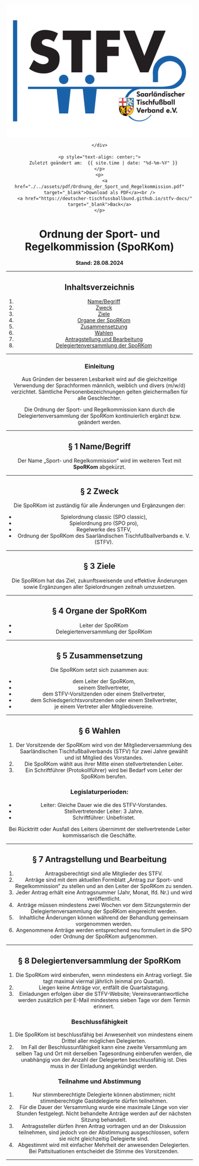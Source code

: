 <div class="html-only" style="text-align: center;">
    <div class="title" style="text-align: center;">
        <img src="images/STFV-LOGO.png" alt="STFV Logo" style="display: block; margin: 0 auto;" />
        
    </div>

    <p style="text-align: center;">
       Zuletzt geändert am:  {{ site.time | date: "%d-%m-%Y" }}
    </p>
    <p>
        <a href="./../assets/pdf/Ordnung_der_Sport_und_Regelkommission.pdf" target="_blank">Download als PDF</a><br />
        <a href="https://deutscher-tischfussballbund.github.io/stfv-docs/" target="_blank">Back</a>
    </p>
</div>

# Ordnung der Sport- und Regelkommission (SpoRKom)

**Stand: 28.08.2024**

---

## Inhaltsverzeichnis

1. [Name/Begriff](#namebegriff)
2. [Zweck](#zweck)
3. [Ziele](#ziele)
4. [Organe der SpoRKom](#organe-der-sporkom)
5. [Zusammensetzung](#zusammensetzung)
6. [Wahlen](#wahlen)
7. [Antragstellung und Bearbeitung](#antragstellung-und-bearbeitung)
8. [Delegiertenversammlung der SpoRKom](#delegiertenversammlung-der-sporkom)

---

### Einleitung

Aus Gründen der besseren Lesbarkeit wird auf die gleichzeitige Verwendung der Sprachformen männlich, weiblich und divers (m/w/d) verzichtet. Sämtliche Personenbezeichnungen gelten gleichermaßen für alle Geschlechter.

Die Ordnung der Sport- und Regelkommission kann durch die Delegiertenversammlung der SpoRKom kontinuierlich ergänzt bzw. geändert werden.

---

## § 1 Name/Begriff

Der Name „Sport- und Regelkommission“ wird im weiteren Text mit **SpoRKom** abgekürzt.

---

## § 2 Zweck

Die SpoRKom ist zuständig für alle Änderungen und Ergänzungen der:

- Spielordnung classic (SPO classic),
- Spielordnung pro (SPO pro),
- Regelwerke des STFV,
- Ordnung der SpoRKom des Saarländischen Tischfußballverbands e. V. (STFV).

---

## § 3 Ziele

Die SpoRKom hat das Ziel, zukunftsweisende und effektive Änderungen sowie Ergänzungen aller Spielordnungen zeitnah umzusetzen.

---

## § 4 Organe der SpoRKom

- Leiter der SpoRKom
- Delegiertenversammlung der SpoRKom

---

## § 5 Zusammensetzung

Die SpoRKom setzt sich zusammen aus:

- dem Leiter der SpoRKom,
- seinem Stellvertreter,
- dem STFV-Vorsitzenden oder einem Stellvertreter,
- dem Schiedsgerichtsvorsitzenden oder einem Stellvertreter,
- je einem Vertreter aller Mitgliedsvereine.

---

## § 6 Wahlen

1. Der Vorsitzende der SpoRKom wird von der Mitgliederversammlung des Saarländischen Tischfußballverbands (STFV) für zwei Jahre gewählt und ist Mitglied des Vorstandes.
2. Die SpoRKom wählt aus ihrer Mitte einen stellvertretenden Leiter.
3. Ein Schriftführer (Protokollführer) wird bei Bedarf vom Leiter der SpoRKom berufen.

### Legislaturperioden:

- Leiter: Gleiche Dauer wie die des STFV-Vorstandes.
- Stellvertretender Leiter: 3 Jahre.
- Schriftführer: Unbefristet.

Bei Rücktritt oder Ausfall des Leiters übernimmt der stellvertretende Leiter kommissarisch die Geschäfte.

---

## § 7 Antragstellung und Bearbeitung

1. Antragsberechtigt sind alle Mitglieder des STFV.
2. Anträge sind mit dem aktuellen Formblatt „Antrag zur Sport- und Regelkommission“ zu stellen und an den Leiter der SpoRKom zu senden.
3. Jeder Antrag erhält eine Antragsnummer (Jahr, Monat, lfd. Nr.) und wird veröffentlicht.
4. Anträge müssen mindestens zwei Wochen vor dem Sitzungstermin der Delegiertenversammlung der SpoRKom eingereicht werden.
5. Inhaltliche Änderungen können während der Behandlung gemeinsam vorgenommen werden.
6. Angenommene Anträge werden entsprechend neu formuliert in die SPO oder Ordnung der SpoRKom aufgenommen.

---

## § 8 Delegiertenversammlung der SpoRKom

1. Die SpoRKom wird einberufen, wenn mindestens ein Antrag vorliegt. Sie tagt maximal viermal jährlich (einmal pro Quartal).
2. Liegen keine Anträge vor, entfällt die Quartalstagung.
3. Einladungen erfolgen über die STFV-Website; Vereinsverantwortliche werden zusätzlich per E-Mail mindestens sieben Tage vor dem Termin erinnert.

### Beschlussfähigkeit

1. Die SpoRKom ist beschlussfähig bei Anwesenheit von mindestens einem Drittel aller möglichen Delegierten.
2. Im Fall der Beschlussunfähigkeit kann eine zweite Versammlung am selben Tag und Ort mit derselben Tagesordnung einberufen werden, die unabhängig von der Anzahl der Delegierten beschlussfähig ist. Dies muss in der Einladung angekündigt werden.

### Teilnahme und Abstimmung

1. Nur stimmberechtigte Delegierte können abstimmen; nicht stimmberechtigte Gastdelegierte dürfen teilnehmen.
2. Für die Dauer der Versammlung wurde eine maximale Länge von vier Stunden festgelegt. Nicht behandelte Anträge werden auf der nächsten Sitzung behandelt.
3. Antragssteller dürfen ihren Antrag vortragen und an der Diskussion teilnehmen, sind jedoch von der Abstimmung ausgeschlossen, sofern sie nicht gleichzeitig Delegierte sind.
4. Abgestimmt wird mit einfacher Mehrheit der anwesenden Delegierten. Bei Pattsituationen entscheidet die Stimme des Vorsitzenden.

---
